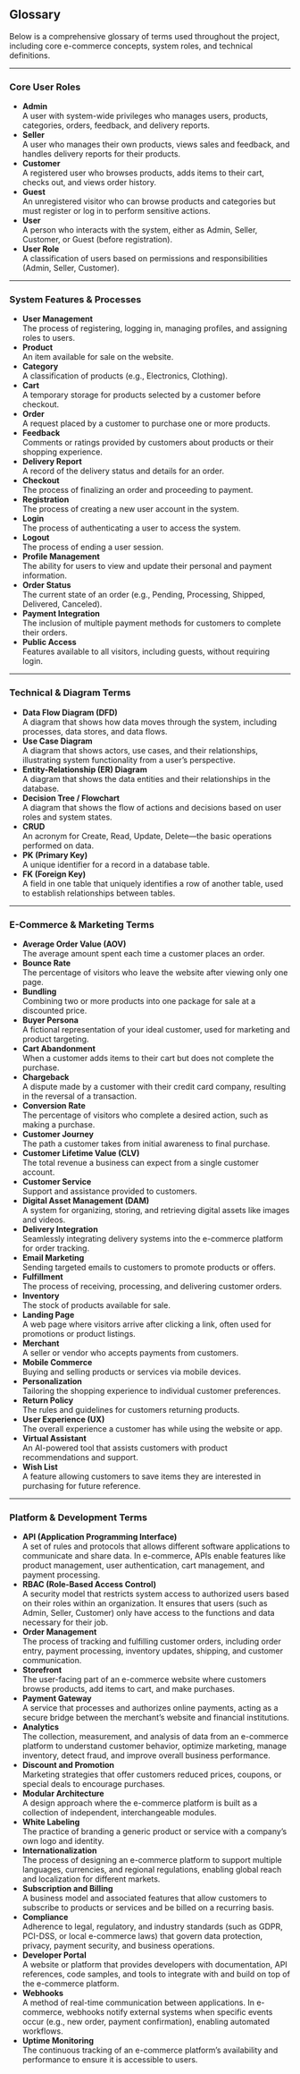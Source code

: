 ## Glossary

Below is a comprehensive glossary of terms used throughout the project, including core e-commerce concepts, system roles, and technical definitions.

---

### Core User Roles

- **Admin**  
  A user with system-wide privileges who manages users, products, categories, orders, feedback, and delivery reports.
- **Seller**  
  A user who manages their own products, views sales and feedback, and handles delivery reports for their products.
- **Customer**  
  A registered user who browses products, adds items to their cart, checks out, and views order history.
- **Guest**  
  An unregistered visitor who can browse products and categories but must register or log in to perform sensitive actions.
- **User**  
  A person who interacts with the system, either as Admin, Seller, Customer, or Guest (before registration).
- **User Role**  
  A classification of users based on permissions and responsibilities (Admin, Seller, Customer).

---

### System Features & Processes

- **User Management**  
  The process of registering, logging in, managing profiles, and assigning roles to users.
- **Product**  
  An item available for sale on the website.
- **Category**  
  A classification of products (e.g., Electronics, Clothing).
- **Cart**  
  A temporary storage for products selected by a customer before checkout.
- **Order**  
  A request placed by a customer to purchase one or more products.
- **Feedback**  
  Comments or ratings provided by customers about products or their shopping experience.
- **Delivery Report**  
  A record of the delivery status and details for an order.
- **Checkout**  
  The process of finalizing an order and proceeding to payment.
- **Registration**  
  The process of creating a new user account in the system.
- **Login**  
  The process of authenticating a user to access the system.
- **Logout**  
  The process of ending a user session.
- **Profile Management**  
  The ability for users to view and update their personal and payment information.
- **Order Status**  
  The current state of an order (e.g., Pending, Processing, Shipped, Delivered, Canceled).
- **Payment Integration**  
  The inclusion of multiple payment methods for customers to complete their orders.
- **Public Access**  
  Features available to all visitors, including guests, without requiring login.

---

### Technical & Diagram Terms

- **Data Flow Diagram (DFD)**  
  A diagram that shows how data moves through the system, including processes, data stores, and data flows.
- **Use Case Diagram**  
  A diagram that shows actors, use cases, and their relationships, illustrating system functionality from a user’s perspective.
- **Entity-Relationship (ER) Diagram**  
  A diagram that shows the data entities and their relationships in the database.
- **Decision Tree / Flowchart**  
  A diagram that shows the flow of actions and decisions based on user roles and system states.
- **CRUD**  
  An acronym for Create, Read, Update, Delete—the basic operations performed on data.
- **PK (Primary Key)**  
  A unique identifier for a record in a database table.
- **FK (Foreign Key)**  
  A field in one table that uniquely identifies a row of another table, used to establish relationships between tables.

---

### E-Commerce & Marketing Terms

- **Average Order Value (AOV)**  
  The average amount spent each time a customer places an order.
- **Bounce Rate**  
  The percentage of visitors who leave the website after viewing only one page.
- **Bundling**  
  Combining two or more products into one package for sale at a discounted price.
- **Buyer Persona**  
  A fictional representation of your ideal customer, used for marketing and product targeting.
- **Cart Abandonment**  
  When a customer adds items to their cart but does not complete the purchase.
- **Chargeback**  
  A dispute made by a customer with their credit card company, resulting in the reversal of a transaction.
- **Conversion Rate**  
  The percentage of visitors who complete a desired action, such as making a purchase.
- **Customer Journey**  
  The path a customer takes from initial awareness to final purchase.
- **Customer Lifetime Value (CLV)**  
  The total revenue a business can expect from a single customer account.
- **Customer Service**  
  Support and assistance provided to customers.
- **Digital Asset Management (DAM)**  
  A system for organizing, storing, and retrieving digital assets like images and videos.
- **Delivery Integration**  
  Seamlessly integrating delivery systems into the e-commerce platform for order tracking.
- **Email Marketing**  
  Sending targeted emails to customers to promote products or offers.
- **Fulfillment**  
  The process of receiving, processing, and delivering customer orders.
- **Inventory**  
  The stock of products available for sale.
- **Landing Page**  
  A web page where visitors arrive after clicking a link, often used for promotions or product listings.
- **Merchant**  
  A seller or vendor who accepts payments from customers.
- **Mobile Commerce**  
  Buying and selling products or services via mobile devices.
- **Personalization**  
  Tailoring the shopping experience to individual customer preferences.
- **Return Policy**  
  The rules and guidelines for customers returning products.
- **User Experience (UX)**  
  The overall experience a customer has while using the website or app.
- **Virtual Assistant**  
  An AI-powered tool that assists customers with product recommendations and support.
- **Wish List**  
  A feature allowing customers to save items they are interested in purchasing for future reference.

---

### Platform & Development Terms

- **API (Application Programming Interface)**  
  A set of rules and protocols that allows different software applications to communicate and share data. In e-commerce, APIs enable features like product management, user authentication, cart management, and payment processing.
- **RBAC (Role-Based Access Control)**  
  A security model that restricts system access to authorized users based on their roles within an organization. It ensures that users (such as Admin, Seller, Customer) only have access to the functions and data necessary for their job.
- **Order Management**  
  The process of tracking and fulfilling customer orders, including order entry, payment processing, inventory updates, shipping, and customer communication.
- **Storefront**  
  The user-facing part of an e-commerce website where customers browse products, add items to cart, and make purchases.
- **Payment Gateway**  
  A service that processes and authorizes online payments, acting as a secure bridge between the merchant’s website and financial institutions.
- **Analytics**  
  The collection, measurement, and analysis of data from an e-commerce platform to understand customer behavior, optimize marketing, manage inventory, detect fraud, and improve overall business performance.
- **Discount and Promotion**  
  Marketing strategies that offer customers reduced prices, coupons, or special deals to encourage purchases.
- **Modular Architecture**  
  A design approach where the e-commerce platform is built as a collection of independent, interchangeable modules.
- **White Labeling**  
  The practice of branding a generic product or service with a company’s own logo and identity.
- **Internationalization**  
  The process of designing an e-commerce platform to support multiple languages, currencies, and regional regulations, enabling global reach and localization for different markets.
- **Subscription and Billing**  
  A business model and associated features that allow customers to subscribe to products or services and be billed on a recurring basis.
- **Compliance**  
  Adherence to legal, regulatory, and industry standards (such as GDPR, PCI-DSS, or local e-commerce laws) that govern data protection, privacy, payment security, and business operations.
- **Developer Portal**  
  A website or platform that provides developers with documentation, API references, code samples, and tools to integrate with and build on top of the e-commerce platform.
- **Webhooks**  
  A method of real-time communication between applications. In e-commerce, webhooks notify external systems when specific events occur (e.g., new order, payment confirmation), enabling automated workflows.
- **Uptime Monitoring**  
  The continuous tracking of an e-commerce platform’s availability and performance to ensure it is accessible to users.
